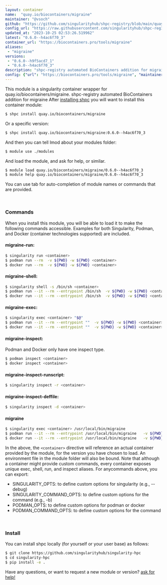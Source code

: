 ```yaml
---
layout: container
name:  "quay.io/biocontainers/migraine"
maintainer: "@vsoch"
github: "https://github.com/singularityhub/shpc-registry/blob/main/quay.io/biocontainers/migraine/container.yaml"
config_url: "https://raw.githubusercontent.com/singularityhub/shpc-registry/main/quay.io/biocontainers/migraine/container.yaml"
updated_at: "2023-10-25 02:53:26.519962"
latest: "0.6.0--h4ac6f70_3"
container_url: "https://biocontainers.pro/tools/migraine"
aliases:
 - "migraine"
versions:
 - "0.6.0--h9f5acd7_1"
 - "0.6.0--h4ac6f70_3"
description: "shpc-registry automated BioContainers addition for migraine"
config: {"url": "https://biocontainers.pro/tools/migraine", "maintainer": "@vsoch", "description": "shpc-registry automated BioContainers addition for migraine", "latest": {"0.6.0--h4ac6f70_3": "sha256:c8e699b0fd9b6659c8bcbed7b7c687291151a2926d8828d8c5ff24ab39504c5d"}, "tags": {"0.6.0--h9f5acd7_1": "sha256:706ef4cb96d7a213c0f33a00cd6b9de71008f8f950a7444a42395eb367452bf4", "0.6.0--h4ac6f70_3": "sha256:c8e699b0fd9b6659c8bcbed7b7c687291151a2926d8828d8c5ff24ab39504c5d"}, "docker": "quay.io/biocontainers/migraine", "aliases": {"migraine": "/usr/local/bin/migraine"}}
---
```


This module is a singularity container wrapper for quay.io/biocontainers/migraine.
shpc-registry automated BioContainers addition for migraine
After [installing shpc](#install) you will want to install this container module:


```bash
$ shpc install quay.io/biocontainers/migraine
```

Or a specific version:

```bash
$ shpc install quay.io/biocontainers/migraine:0.6.0--h4ac6f70_3
```

And then you can tell lmod about your modules folder:

```bash
$ module use ./modules
```

And load the module, and ask for help, or similar.

```bash
$ module load quay.io/biocontainers/migraine/0.6.0--h4ac6f70_3
$ module help quay.io/biocontainers/migraine/0.6.0--h4ac6f70_3
```

You can use tab for auto-completion of module names or commands that are provided.

<br>

### Commands

When you install this module, you will be able to load it to make the following commands accessible.
Examples for both Singularity, Podman, and Docker (container technologies supported) are included.

#### migraine-run:

```bash
$ singularity run <container>
$ podman run --rm  -v ${PWD} -w ${PWD} <container>
$ docker run --rm  -v ${PWD} -w ${PWD} <container>
```

#### migraine-shell:

```bash
$ singularity shell -s /bin/sh <container>
$ podman run --it --rm --entrypoint /bin/sh  -v ${PWD} -w ${PWD} <container>
$ docker run --it --rm --entrypoint /bin/sh  -v ${PWD} -w ${PWD} <container>
```

#### migraine-exec:

```bash
$ singularity exec <container> "$@"
$ podman run --it --rm --entrypoint ""  -v ${PWD} -w ${PWD} <container> "$@"
$ docker run --it --rm --entrypoint ""  -v ${PWD} -w ${PWD} <container> "$@"
```

#### migraine-inspect:

Podman and Docker only have one inspect type.

```bash
$ podman inspect <container>
$ docker inspect <container>
```

#### migraine-inspect-runscript:

```bash
$ singularity inspect -r <container>
```

#### migraine-inspect-deffile:

```bash
$ singularity inspect -d <container>
```


#### migraine

```bash
$ singularity exec <container> /usr/local/bin/migraine
$ podman run --it --rm --entrypoint /usr/local/bin/migraine   -v ${PWD} -w ${PWD} <container> -c " $@"
$ docker run --it --rm --entrypoint /usr/local/bin/migraine   -v ${PWD} -w ${PWD} <container> -c " $@"
```



In the above, the `<container>` directive will reference an actual container provided
by the module, for the version you have chosen to load. An environment file in the
module folder will also be bound. Note that although a container
might provide custom commands, every container exposes unique exec, shell, run, and
inspect aliases. For anycommands above, you can export:

 - SINGULARITY_OPTS: to define custom options for singularity (e.g., --debug)
 - SINGULARITY_COMMAND_OPTS: to define custom options for the command (e.g., -b)
 - PODMAN_OPTS: to define custom options for podman or docker
 - PODMAN_COMMAND_OPTS: to define custom options for the command

<br>

### Install

You can install shpc locally (for yourself or your user base) as follows:

```bash
$ git clone https://github.com/singularityhub/singularity-hpc
$ cd singularity-hpc
$ pip install -e .
```

Have any questions, or want to request a new module or version? [ask for help!](https://github.com/singularityhub/singularity-hpc/issues)